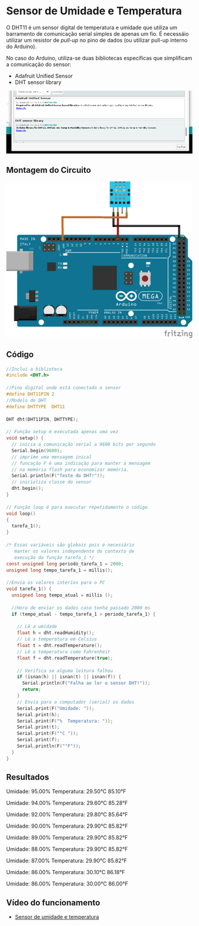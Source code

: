 # Sensor de Umidade e Temperatura

O DHT11 é um sensor digital de temperatura e umidade que utiliza um barramento de comunicação serial simples de apenas um fio. É necessáio utilizar um resistor de _pull-up_ no pino de dados (ou utilizar pull-up interno do Arduino).

No caso do Arduino, utiliza-se duas bibliotecas específicas que simplificam a comunicação do sensor:

- Adafruit Unified Sensor
- DHT sensor library

<img src= "libs.png" alt = "Circuito temperatura" width = "500" />

## Montagem do Circuito

<img src= "dht.png" alt = "Circuito temperatura" width = "500" />

## Código
```C
//Inclui a biblioteca
#include <DHT.h>

//Pino digital onde está conectado o sensor
#define DHT11PIN 2
//Modelo do DHT
#define DHTTYPE  DHT11

DHT dht(DHT11PIN, DHTTYPE);

// Função setup é executada apenas uma vez
void setup() {
  // inicia a comunicação serial a 9600 bits por segundo
  Serial.begin(9600);
  // imprime uma mensagem inical
  // funcação F é uma indicação para manter a mensagem
  // na memória flash para economizar memória.
  Serial.println(F("Teste do DHT!"));
  // inicializa classe do sensor
  dht.begin();
}

// Função loop é para executar repetidamente o código
void loop()
{
  tarefa_1();
}

/* Essas variáveis são globais pois é necessário
   manter os valores independente do contexto de
   execução da função tarefa_1 */
const unsigned long periodo_tarefa_1 = 2000;
unsigned long tempo_tarefa_1 = millis();

//Envia os valores interios para o PC
void tarefa_1() {
  unsigned long tempo_atual = millis ();

  //Hora de enviar os dados caso tenha passado 2000 ms
  if (tempo_atual - tempo_tarefa_1 > periodo_tarefa_1) {

    // Lê a umidade
    float h = dht.readHumidity();
    // Lê a temperatura em Celsius
    float t = dht.readTemperature();
    // Lê a temperatura como Fahrenheit
    float f = dht.readTemperature(true);

    // Verifica se alguma leitura falhou
    if (isnan(h) || isnan(t) || isnan(f)) {
      Serial.println(F("Falha ao ler o sensor DHT!"));
      return;
    }
    // Envia para o computador (serial) os dados
    Serial.print(F("Umidade: "));
    Serial.print(h);
    Serial.print(F("%  Temperatura: "));
    Serial.print(t);
    Serial.print(F("°C "));
    Serial.print(f);
    Serial.println(F("°F"));
  }
}
```

## Resultados

Umidade: 95.00%  Temperatura: 29.50°C 85.10°F

Umidade: 94.00%  Temperatura: 29.60°C 85.28°F

Umidade: 92.00%  Temperatura: 29.80°C 85.64°F

Umidade: 90.00%  Temperatura: 29.90°C 85.82°F

Umidade: 89.00%  Temperatura: 29.90°C 85.82°F

Umidade: 88.00%  Temperatura: 29.90°C 85.82°F

Umidade: 87.00%  Temperatura: 29.90°C 85.82°F

Umidade: 86.00%  Temperatura: 30.10°C 86.18°F

Umidade: 86.00%  Temperatura: 30.00°C 86.00°F

## Vídeo do funcionamento 
- [Sensor de umidade e temperatura](https://youtu.be/C211qThi6kg)
